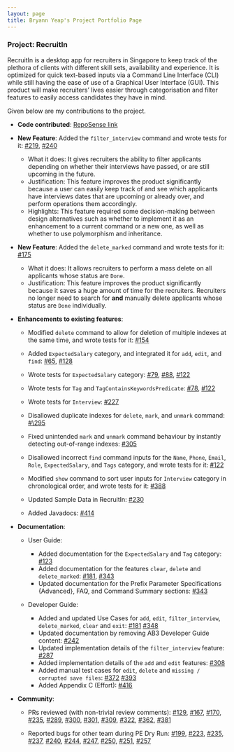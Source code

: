```yaml
---
layout: page
title: Bryann Yeap's Project Portfolio Page
---
```


### Project: RecruitIn

RecruitIn is a desktop app for recruiters in Singapore to keep track of the plethora of clients with different skill sets, availability and experience.
It is optimized for quick text-based inputs via a Command Line Interface (CLI) while still having the ease of use of a Graphical User Interface (GUI). 
This product will make recruiters’ lives easier through categorisation and filter features to easily access candidates they have in mind.

Given below are my contributions to the project.

* **Code contributed**: [RepoSense link](https://nus-cs2103-ay2122s1.github.io/tp-dashboard/#breakdown=true&search=bryannyeap)

* **New Feature**: Added the `filter_interview` command and wrote tests for it:
    [\#219](https://github.com/AY2122S1-CS2103T-F11-2/tp/pull/219),
    [\#240](https://github.com/AY2122S1-CS2103T-F11-2/tp/pull/240)
  * What it does: It gives recruiters the ability to filter applicants depending on whether their interviews have passed, or are still upcoming in the future.
  * Justification: This feature improves the product significantly because a user can easily keep track of and see which applicants have interviews dates that are upcoming or already over, and perform operations them accordingly.
  * Highlights: This feature required some decision-making between design alternatives such as whether to implement it as an enhancement to a current command or a new one, as well as whether to use polymorphism and inheritance.

* **New Feature**: Added the `delete_marked` command and wrote tests for it:
    [\#175](https://github.com/AY2122S1-CS2103T-F11-2/tp/pull/175)
  * What it does: It allows recruiters to perform a mass delete on all applicants whose status are `Done`.
  * Justification: This feature improves the product significantly because it saves a huge amount of time for the recruiters. Recruiters no longer need to search for **and** manually delete applicants whose status are `Done` individually.

* **Enhancements to existing features**:
  * Modified `delete` command to allow for deletion of multiple indexes at the same time, and wrote tests for it:
    [\#154](https://github.com/AY2122S1-CS2103T-F11-2/tp/pull/154)

  * Added `ExpectedSalary` category, and integrated it for `add`, `edit`, and `find`:
    [\#65](https://github.com/AY2122S1-CS2103T-F11-2/tp/pull/65),
    [\#128](https://github.com/AY2122S1-CS2103T-F11-2/tp/pull/128)
  * Wrote tests for `ExpectedSalary` category:
    [\#79](https://github.com/AY2122S1-CS2103T-F11-2/tp/pull/79),
    [\#88](https://github.com/AY2122S1-CS2103T-F11-2/tp/pull/88),
    [\#122](https://github.com/AY2122S1-CS2103T-F11-2/tp/pull/122)
    
  * Wrote tests for `Tag` and `TagContainsKeywordsPredicate`:
    [\#78](https://github.com/AY2122S1-CS2103T-F11-2/tp/pull/78),
    [\#122](https://github.com/AY2122S1-CS2103T-F11-2/tp/pull/122)

  * Wrote tests for `Interview`:
    [\#227](https://github.com/AY2122S1-CS2103T-F11-2/tp/pull/227)

  * Disallowed duplicate indexes for `delete`, `mark`, and `unmark` command:
    [#\295](https://github.com/AY2122S1-CS2103T-F11-2/tp/pull/295)
    
  * Fixed unintended `mark` and `unmark` command behaviour by instantly detecting out-of-range indexes:
    [\#305](https://github.com/AY2122S1-CS2103T-F11-2/tp/pull/305)
    
  * Disallowed incorrect `find` command inputs for the `Name`, `Phone`, `Email`, `Role`, `ExpectedSalary`, and `Tags` category, and wrote tests for it:
    [\#122](https://github.com/AY2122S1-CS2103T-F11-2/tp/pull/122)
    
  * Modified `show` command to sort user inputs for `Interview` category in chronological order, and wrote tests for it:
    [\#388](https://github.com/AY2122S1-CS2103T-F11-2/tp/pull/388)
    
  * Updated Sample Data in RecruitIn:
    [\#230](https://github.com/AY2122S1-CS2103T-F11-2/tp/pull/230)
    
  * Added Javadocs:
    [\#414](https://github.com/AY2122S1-CS2103T-F11-2/tp/pull/414)

* **Documentation**:
  * User Guide:
    * Added documentation for the `ExpectedSalary` and `Tag` category:
      [\#123](https://github.com/AY2122S1-CS2103T-F11-2/tp/pull/123)
    * Added documentation for the features `clear`, `delete` and `delete_marked`:
      [\#181](https://github.com/AY2122S1-CS2103T-F11-2/tp/pull/181),
      [\#343](https://github.com/AY2122S1-CS2103T-F11-2/tp/pull/343)
    * Updated documentation for the Prefix Parameter Specifications {Advanced}, FAQ, and Command Summary sections:
      [\#343](https://github.com/AY2122S1-CS2103T-F11-2/tp/pull/343)
      
  * Developer Guide:
    * Added and updated Use Cases for `add`, `edit`, `filter_interview`, `delete_marked`, `clear` and `exit`:
      [\#181](https://github.com/AY2122S1-CS2103T-F11-2/tp/pull/181)
      [\#348](https://github.com/AY2122S1-CS2103T-F11-2/tp/pull/348)
    * Updated documentation by removing AB3 Developer Guide content:
      [\#242](https://github.com/AY2122S1-CS2103T-F11-2/tp/pull/242/files)
    * Updated implementation details of the `filter_interview` feature:
      [\#287](https://github.com/AY2122S1-CS2103T-F11-2/tp/pull/287)
    * Added implementation details of the `add` and `edit` features:
      [\#308](https://github.com/AY2122S1-CS2103T-F11-2/tp/pull/308)
    * Added manual test cases for `edit`, `delete` and `missing / corrupted save files`:
      [\#372](https://github.com/AY2122S1-CS2103T-F11-2/tp/pull/372)
      [\#393](https://github.com/AY2122S1-CS2103T-F11-2/tp/pull/393)
    * Added Appendix C (Effort):
      [\#416](https://github.com/AY2122S1-CS2103T-F11-2/tp/pull/416)

* **Community**:
  * PRs reviewed (with non-trivial review comments):
    [\#129](https://github.com/AY2122S1-CS2103T-F11-2/tp/pull/129),
    [\#167](https://github.com/AY2122S1-CS2103T-F11-2/tp/pull/167),
    [\#170](https://github.com/AY2122S1-CS2103T-F11-2/tp/pull/170), 
    [\#235](https://github.com/AY2122S1-CS2103T-F11-2/tp/pull/235),
    [\#289](https://github.com/AY2122S1-CS2103T-F11-2/tp/pull/289),
    [\#300](https://github.com/AY2122S1-CS2103T-F11-2/tp/pull/300),
    [\#301](https://github.com/AY2122S1-CS2103T-F11-2/tp/pull/301),
    [\#309](https://github.com/AY2122S1-CS2103T-F11-2/tp/pull/309),
    [\#322](https://github.com/AY2122S1-CS2103T-F11-2/tp/pull/322),
    [\#362](https://github.com/AY2122S1-CS2103T-F11-2/tp/pull/362),
    [\#381](https://github.com/AY2122S1-CS2103T-F11-2/tp/pull/381)
    
  * Reported bugs for other team during PE Dry Run:
    [\#199](https://github.com/AY2122S1-CS2103T-W12-3/tp/issues/199),
    [\#223](https://github.com/AY2122S1-CS2103T-W12-3/tp/issues/223),
    [\#235](https://github.com/AY2122S1-CS2103T-W12-3/tp/issues/235),
    [\#237](https://github.com/AY2122S1-CS2103T-W12-3/tp/issues/237),
    [\#240](https://github.com/AY2122S1-CS2103T-W12-3/tp/issues/240),
    [\#244](https://github.com/AY2122S1-CS2103T-W12-3/tp/issues/244),
    [\#247](https://github.com/AY2122S1-CS2103T-W12-3/tp/issues/247),
    [\#250](https://github.com/AY2122S1-CS2103T-W12-3/tp/issues/250),
    [\#251](https://github.com/AY2122S1-CS2103T-W12-3/tp/issues/251),
    [\#257](https://github.com/AY2122S1-CS2103T-W12-3/tp/issues/257)
    
